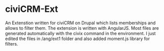 # civiCRM-Ext
An Extenstion written for civiCRM on Drupal which lists memberships and allows to filter them. 
The extension is written with AngularJS.
Most files are generated automatically with the civix command in the environment.
I just edited the files in /ang/ext1 folder and also added moment.js library for filters.
